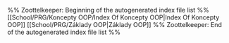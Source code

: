 %% Zoottelkeeper: Beginning of the autogenerated index file list  %%
[[School/PRG/Koncepty OOP/Index Of Koncepty OOP|Index Of Koncepty OOP]]
[[School/PRG/Základy OOP|Základy OOP]]
%% Zoottelkeeper: End of the autogenerated index file list  %%
